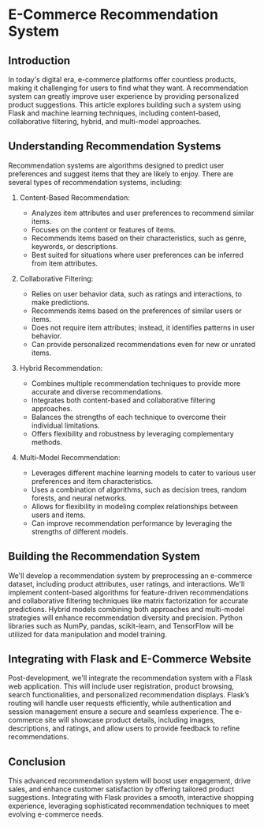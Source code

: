 # E-Commerce Recommendation System

## Introduction
In today's digital era, e-commerce platforms offer countless products, making it challenging for users to find what they want. 
A recommendation system can greatly improve user experience by providing personalized product suggestions. 
This article explores building such a system using Flask and machine learning techniques, including content-based, collaborative filtering, hybrid, and multi-model approaches.

## Understanding Recommendation Systems

Recommendation systems are algorithms designed to predict user preferences and suggest items that they are likely to enjoy. There are several types of recommendation systems, including:

1. Content-Based Recommendation:
   - Analyzes item attributes and user preferences to recommend similar items.
   - Focuses on the content or features of items.
   - Recommends items based on their characteristics, such as genre, keywords, or descriptions.
   - Best suited for situations where user preferences can be inferred from item attributes.

2. Collaborative Filtering:
   - Relies on user behavior data, such as ratings and interactions, to make predictions.
   - Recommends items based on the preferences of similar users or items.
   - Does not require item attributes; instead, it identifies patterns in user behavior.
   - Can provide personalized recommendations even for new or unrated items.

3. Hybrid Recommendation:
   - Combines multiple recommendation techniques to provide more accurate and diverse recommendations.
   - Integrates both content-based and collaborative filtering approaches.
   - Balances the strengths of each technique to overcome their individual limitations.
   - Offers flexibility and robustness by leveraging complementary methods.

4. Multi-Model Recommendation:
   - Leverages different machine learning models to cater to various user preferences and item characteristics.
   - Uses a combination of algorithms, such as decision trees, random forests, and neural networks.
   - Allows for flexibility in modeling complex relationships between users and items.
   - Can improve recommendation performance by leveraging the strengths of different models.

## Building the Recommendation System

We'll develop a recommendation system by preprocessing an e-commerce dataset, including product attributes, user ratings, and interactions. 
We'll implement content-based algorithms for feature-driven recommendations and collaborative filtering techniques like matrix factorization for accurate predictions. 
Hybrid models combining both approaches and multi-model strategies will enhance recommendation diversity and precision. Python libraries such as NumPy, pandas, scikit-learn, and TensorFlow will be utilized for data manipulation and model training.

## Integrating with Flask and E-Commerce Website
Post-development, we'll integrate the recommendation system with a Flask web application. This will include user registration, product browsing, search functionalities, and personalized recommendation displays. 
Flask’s routing will handle user requests efficiently, while authentication and session management ensure a secure and seamless experience. 
The e-commerce site will showcase product details, including images, descriptions, and ratings, and allow users to provide feedback to refine recommendations.

## Conclusion

This advanced recommendation system will boost user engagement, drive sales, and enhance customer satisfaction by offering tailored product suggestions. 
Integrating with Flask provides a smooth, interactive shopping experience, leveraging sophisticated recommendation techniques to meet evolving e-commerce needs.
